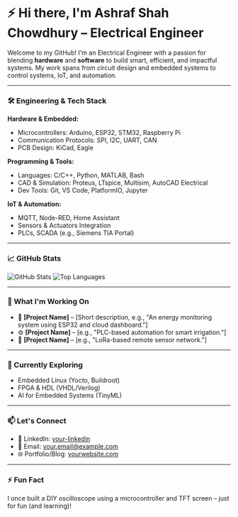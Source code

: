# ⚡ Hi there, I'm Ashraf Shah Chowdhury – Electrical Engineer

Welcome to my GitHub! I'm an Electrical Engineer with a passion for blending **hardware** and **software** to build smart, efficient, and impactful systems. My work spans from circuit design and embedded systems to control systems, IoT, and automation.

---

### 🛠️ Engineering & Tech Stack

**Hardware & Embedded:**
- Microcontrollers: Arduino, ESP32, STM32, Raspberry Pi
- Communication Protocols: SPI, I2C, UART, CAN
- PCB Design: KiCad, Eagle

**Programming & Tools:**
- Languages: C/C++, Python, MATLAB, Bash
- CAD & Simulation: Proteus, LTspice, Multisim, AutoCAD Electrical
- Dev Tools: Git, VS Code, PlatformIO, Jupyter

**IoT & Automation:**
- MQTT, Node-RED, Home Assistant
- Sensors & Actuators Integration
- PLCs, SCADA (e.g., Siemens TIA Portal)

---

### 📈 GitHub Stats

![GitHub Stats](https://github-readme-stats.vercel.app/api?username=your-username&show_icons=true&theme=tokyonight)
![Top Languages](https://github-readme-stats.vercel.app/api/top-langs/?username=your-username&layout=compact&theme=tokyonight)

---

### 🔬 What I'm Working On

- 🔧 **[Project Name]** – [Short description, e.g., "An energy monitoring system using ESP32 and cloud dashboard."]
- ⚙️ **[Project Name]** – [e.g., "PLC-based automation for smart irrigation."]
- 📡 **[Project Name]** – [e.g., "LoRa-based remote sensor network."]

---

### 🌱 Currently Exploring

- Embedded Linux (Yocto, Buildroot)
- FPGA & HDL (VHDL/Verilog)
- AI for Embedded Systems (TinyML)

---

### 📫 Let's Connect

- 💼 LinkedIn: [your-linkedin](linkedin.com/in/ashraf-shah-chowdhury05?originalSubdomain=bd)
- 📧 Email: [your.email@example.com](mailto:ashrafshahchowdhury9@gmail.com)
- 🌐 Portfolio/Blog: [yourwebsite.com](https://ashrafshahchowdhury.github.io)

---

### ⚡ Fun Fact

I once built a DIY oscilloscope using a microcontroller and TFT screen – just for fun (and learning)!


